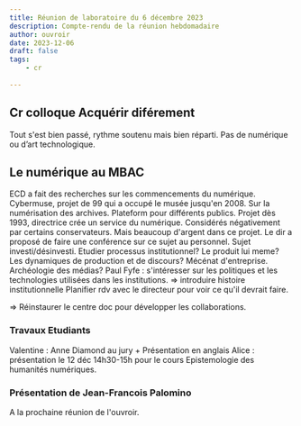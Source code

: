 ```yaml
---
title: Réunion de laboratoire du 6 décembre 2023
description: Compte-rendu de la réunion hebdomadaire
author: ouvroir
date: 2023-12-06
draft: false
tags:
    - cr
    
---
```


## Cr colloque Acquérir diférement

Tout s'est bien passé, rythme soutenu mais bien réparti.
Pas de numérique ou d’art technologique.

## Le numérique au MBAC
ECD a fait des recherches sur les commencements du numérique. 
Cybermuse, projet de 99 qui a occupé le musée jusqu'en 2008. Sur la numérisation des archives. 
Plateform pour différents publics. 
Projet dès 1993, directrice crée un service du numérique. Considérés négativement par certains conservateurs. Mais beaucoup d'argent dans ce projet. 
Le dir a proposé de faire une conférence sur ce sujet au personnel. 
Sujet investi/désinvesti. 
Etudier processus institutionnel? Le produit lui meme? Les dynamiques de production et de discours? 
Mécénat d'entreprise. 
Archéologie des médias? Paul Fyfe : s'intéresser sur les politiques et les technologies utilisées dans les institutions. 
=> introduire histoire institutionnelle
Planifier rdv avec le directeur pour voir ce qu'il devrait faire. 

=> Réinstaurer le centre doc pour développer les collaborations. 

### Travaux Etudiants

Valentine : Anne Diamond au jury + Présentation en anglais
Alice : présentation le 12 déc 14h30-15h pour le cours Epistemologie des humanités numériques. 

### Présentation de Jean-Francois Palomino
A la prochaine réunion de l'ouvroir. 

